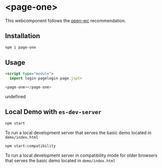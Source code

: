 # \<page-one>

This webcomponent follows the [open-wc](https://github.com/open-wc/open-wc) recommendation.

## Installation
```bash
npm i page-one
```

## Usage
```html
<script type="module">
  import login-pagelogin-page.jspt>

<page-one></page-one>
```

undefined

## Local Demo with `es-dev-server`
```bash
npm start
```
To run a local development server that serves the basic demo located in `demo/index.html`

```bash
npm start:compatibility
```
To run a local development server in compatibility mode for older browsers that serves the basic demo located in `demo/index.html`
